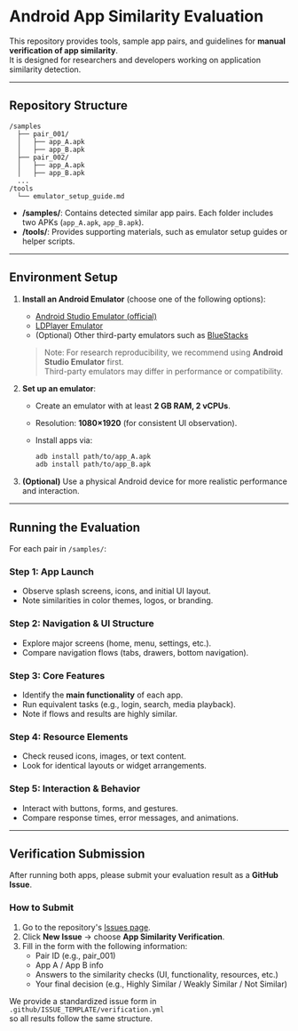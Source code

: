 # Android App Similarity Evaluation

This repository provides tools, sample app pairs, and guidelines for **manual verification of app similarity**.  
It is designed for researchers and developers working on application similarity detection.

---

## Repository Structure

```
/samples
  ├── pair_001/
  │   ├── app_A.apk
  │   ├── app_B.apk
  ├── pair_002/
  │   ├── app_A.apk
  │   ├── app_B.apk
  ...
/tools
  └── emulator_setup_guide.md
```

- **/samples/**: Contains detected similar app pairs. Each folder includes two APKs (`app_A.apk`, `app_B.apk`).
- **/tools/**: Provides supporting materials, such as emulator setup guides or helper scripts.

---

## Environment Setup

1. **Install an Android Emulator** (choose one of the following options):  
   - [Android Studio Emulator (official)](https://developer.android.com/studio/run/emulator)  
   - [LDPlayer Emulator](https://www.ldmnq.com/)  
   - (Optional) Other third-party emulators such as [BlueStacks](https://www.bluestacks.com/)  

   > Note: For research reproducibility, we recommend using **Android Studio Emulator** first.  
   > Third-party emulators may differ in performance or compatibility.

2. **Set up an emulator**:

   - Create an emulator with at least **2 GB RAM, 2 vCPUs**.

   - Resolution: **1080×1920** (for consistent UI observation).

   - Install apps via:

     ```bash
     adb install path/to/app_A.apk
     adb install path/to/app_B.apk
     ```

3. **(Optional)** Use a physical Android device for more realistic performance and interaction.

---

##  Running the Evaluation

For each pair in `/samples/`:

### Step 1: App Launch

- Observe splash screens, icons, and initial UI layout.  
- Note similarities in color themes, logos, or branding.

### Step 2: Navigation & UI Structure

- Explore major screens (home, menu, settings, etc.).  
- Compare navigation flows (tabs, drawers, bottom navigation).  

### Step 3: Core Features

- Identify the **main functionality** of each app.  
- Run equivalent tasks (e.g., login, search, media playback).  
- Note if flows and results are highly similar.  

### Step 4: Resource Elements

- Check reused icons, images, or text content.  
- Look for identical layouts or widget arrangements.  

### Step 5: Interaction & Behavior

- Interact with buttons, forms, and gestures.  
- Compare response times, error messages, and animations.  

---

##  Verification Submission

After running both apps, please submit your evaluation result as a **GitHub Issue**.

### How to Submit

1. Go to the repository's [Issues page](../../issues).
2. Click **New Issue** → choose **App Similarity Verification**.
3. Fill in the form with the following information:
   - Pair ID (e.g., pair_001)
   - App A / App B info
   - Answers to the similarity checks (UI, functionality, resources, etc.)
   - Your final decision (e.g., Highly Similar / Weakly Similar / Not Similar)

We provide a standardized issue form in  
`.github/ISSUE_TEMPLATE/verification.yml`  
so all results follow the same structure.

